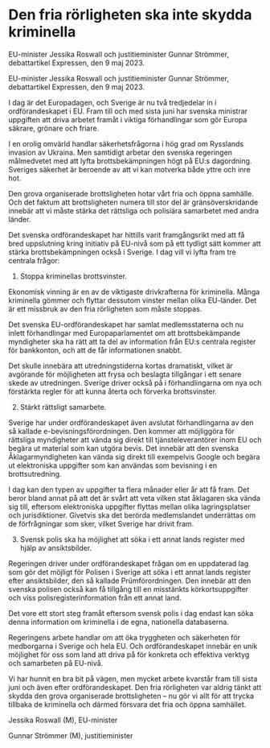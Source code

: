 # Den fria rörligheten ska inte skydda kriminella

EU-minister Jessika Roswall och justitieminister Gunnar Strömmer, debattartikel Expressen, den 9 maj 2023.

EU-minister Jessika Roswall och justitieminister Gunnar Strömmer, debattartikel Expressen, den 9 maj 2023.

I dag är det Europadagen, och Sverige är nu två tredjedelar in i ordförandeskapet i EU. Fram till och med sista juni har svenska ministrar uppgiften att driva arbetet framåt i viktiga förhandlingar som gör Europa säkrare, grönare och friare.

I en orolig omvärld handlar säkerhetsfrågorna i hög grad om Rysslands invasion av Ukraina. Men samtidigt arbetar den svenska regeringen målmedvetet med att lyfta brottsbekämpningen högt på EU:s dagordning. Sveriges säkerhet är beroende av att vi kan motverka både yttre och inre hot.

Den grova organiserade brottsligheten hotar vårt fria och öppna samhälle. Och det faktum att brottsligheten numera till stor del är gränsöverskridande innebär att vi måste stärka det rättsliga och polisiära samarbetet med andra länder.

Det svenska ordförandeskapet har hittills varit framgångsrikt med att få bred uppslutning kring initiativ på EU-nivå som på ett tydligt sätt kommer att stärka brottsbekämpningen också i Sverige. I dag vill vi lyfta fram tre centrala frågor:

1. Stoppa kriminellas brottsvinster.

Ekonomisk vinning är en av de viktigaste drivkrafterna för kriminella. Många kriminella gömmer och flyttar dessutom vinster mellan olika EU-länder. Det är ett missbruk av den fria rörligheten som måste stoppas.

Det svenska EU-ordförandeskapet har samlat medlemsstaterna och nu inlett förhandlingar med Europaparlamentet om att brottsbekämpande myndigheter ska ha rätt att ta del av information från EU:s centrala register för bankkonton, och att de får informationen snabbt.

Det skulle innebära att utredningstiderna kortas dramatiskt, vilket är avgörande för möjligheten att frysa och beslagta tillgångar i ett senare skede av utredningen. Sverige driver också på i förhandlingarna om nya och förstärkta regler för att kunna återta och förverka brottsvinster.

2. Stärkt rättsligt samarbete.

Sverige har under ordförandeskapet även avslutat förhandlingarna av den så kallade e-bevisningsförordningen. Den kommer att möjliggöra för rättsliga myndigheter att vända sig direkt till tjänsteleverantörer inom EU och begära ut material som kan utgöra bevis. Det innebär att den svenska Åklagarmyndigheten kan vända sig direkt till exempelvis Google och begära ut elektroniska uppgifter som kan användas som bevisning i en brottsutredning.

I dag kan den typen av uppgifter ta flera månader eller år att få fram. Det beror bland annat på att det är svårt att veta vilken stat åklagaren ska vända sig till, eftersom elektroniska uppgifter flyttas mellan olika lagringsplatser och jurisdiktioner. Givetvis ska det berörda medlemslandet underrättas om de förfrågningar som sker, vilket Sverige har drivit fram.

3. Svensk polis ska ha möjlighet att söka i ett annat lands register med hjälp av ansiktsbilder.

Regeringen driver under ordförandeskapet frågan om en uppdaterad lag som gör det möjligt för Polisen i Sverige att söka i ett annat lands register efter ansiktsbilder, den så kallade Prümförordningen. Den innebär att den svenska polisen också kan få tillgång till en misstänkts körkortsuppgifter och viss polisregisterinformation från ett annat land.

Det vore ett stort steg framåt eftersom svensk polis i dag endast kan söka denna information om kriminella i de egna, nationella databaserna.

Regeringens arbete handlar om att öka tryggheten och säkerheten för medborgarna i Sverige och hela EU. Och ordförandeskapet innebär en unik möjlighet för oss som land att driva på för konkreta och effektiva verktyg och samarbeten på EU-nivå.

Vi har hunnit en bra bit på vägen, men mycket arbete kvarstår fram till sista juni och även efter ordförandeskapet. Den fria rörligheten var aldrig tänkt att skydda den grova organiserade brottsligheten – nu gör vi allt för att trycka tillbaka de kriminella och därmed försvara det fria och öppna samhället.

Jessika Roswall (M), EU-minister

Gunnar Strömmer (M), justitieminister
